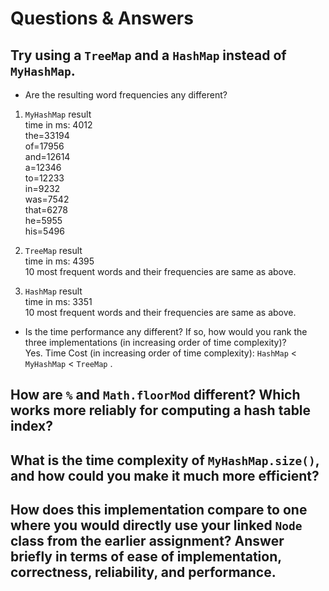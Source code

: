 # Questions & Answers

## Try using a `TreeMap` and a `HashMap` instead of `MyHashMap`.
- Are the resulting word frequencies any different?

1. `MyHashMap` result <br>
time in ms: 4012 <br>
the=33194 <br>
of=17956 <br>
and=12614 <br>
a=12346 <br>
to=12233 <br>
in=9232 <br>
was=7542 <br>
that=6278 <br>
he=5955 <br>
his=5496 <br>

2. `TreeMap` result <br>
time in ms: 4395 <br>
10 most frequent words and their frequencies are same as above.  <br>

3. `HashMap` result <br>
time in ms: 3351 <br>
10 most frequent words and their frequencies are same as above. <br>

- Is the time performance any different? If so, how would you rank the three implementations (in increasing order of time complexity)? <br>
Yes. Time Cost (in increasing order of time complexity):  `HashMap` < `MyHashMap` < `TreeMap` .

##  How are `%` and `Math.floorMod` different? Which works more reliably for computing a hash table index?

## What is the time complexity of `MyHashMap.size()`, and how could you make it much more efficient?

## How does this implementation compare to one where you would directly use your linked `Node` class from the earlier assignment? Answer briefly in terms of ease of implementation, correctness, reliability, and performance.


